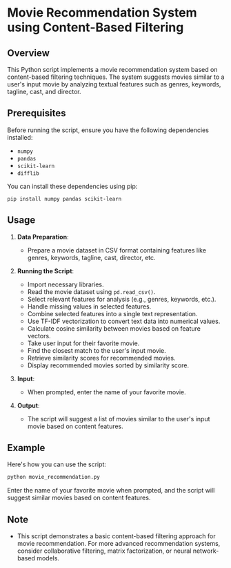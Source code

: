 
# Movie Recommendation System using Content-Based Filtering

## Overview
This Python script implements a movie recommendation system based on content-based filtering techniques. The system suggests movies similar to a user's input movie by analyzing textual features such as genres, keywords, tagline, cast, and director.

## Prerequisites
Before running the script, ensure you have the following dependencies installed:
- `numpy`
- `pandas`
- `scikit-learn`
- `difflib`

You can install these dependencies using pip:
```
pip install numpy pandas scikit-learn
```

## Usage
1. **Data Preparation**: 
   - Prepare a movie dataset in CSV format containing features like genres, keywords, tagline, cast, director, etc.
   
2. **Running the Script**:
   - Import necessary libraries.
   - Read the movie dataset using `pd.read_csv()`.
   - Select relevant features for analysis (e.g., genres, keywords, etc.).
   - Handle missing values in selected features.
   - Combine selected features into a single text representation.
   - Use TF-IDF vectorization to convert text data into numerical values.
   - Calculate cosine similarity between movies based on feature vectors.
   - Take user input for their favorite movie.
   - Find the closest match to the user's input movie.
   - Retrieve similarity scores for recommended movies.
   - Display recommended movies sorted by similarity score.

3. **Input**:
   - When prompted, enter the name of your favorite movie.

4. **Output**:
   - The script will suggest a list of movies similar to the user's input movie based on content features.

## Example
Here's how you can use the script:
```bash
python movie_recommendation.py
```
Enter the name of your favorite movie when prompted, and the script will suggest similar movies based on content features.

## Note
- This script demonstrates a basic content-based filtering approach for movie recommendation. For more advanced recommendation systems, consider collaborative filtering, matrix factorization, or neural network-based models.
